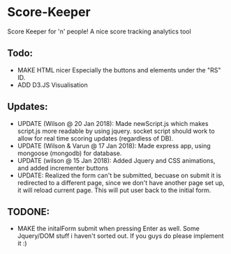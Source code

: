 # Score-Keeper
Score Keeper for 'n' people!
A nice score tracking analytics tool

## Todo:
* MAKE HTML nicer Especially the buttons and elements under the "RS" ID.
* ADD D3.JS Visualisation


## Updates:
* UPDATE (Wilson @ 20 Jan 2018): Made newScript.js which makes script.js more readable by using jquery. socket script should work to allow for real time scoring updates (regardless of DB).
* UPDATE (Wilson & Varun @ 17 Jan 2018): Made express app, using mongoose (mongodb) for database.
* UPDATE (wilson @ 15 Jan 2018): Added Jquery and CSS animations, and added incrementer buttons
* UPDATE: Realized the form can't be submitted, becuase on submit it is redirected to a different page, since we don't have another page set up, it will reload current page. This will put user back to the initial form.


## TODONE:
* MAKE the initalForm submit when pressing Enter as well. Some Jquery/DOM stuff i haven't sorted out. If you guys do please implement it :)
